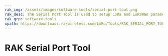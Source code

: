 ```yaml
---
rak_img: /assets/images/software-tools/serial-port-tool.png
rak_desc: The Serial Port Tool is used to setup LoRa and LoRaWan parameters of the RAKwireless products.
rak_grp: software-tools
xpath: https://downloads.rakwireless.com/LoRa/Tools/RAK_SERIAL_PORT_TOOL_V1.2.1.zip
---
```


# RAK Serial Port Tool
